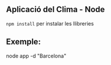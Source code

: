 ## Aplicació del Clima - Node

```npm install``` per instalar les llibreries

## Exemple:

node app -d "Barcelona"